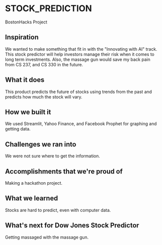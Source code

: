 # STOCK_PREDICTION
BostonHacks Project

## Inspiration
We wanted to make something that fit in with the "Innovating with AI" track. This stock predictor will help investors manage their risk when it comes to long term investments. Also, the massage gun would save my back pain from CS 237, and CS 330 in the future.

## What it does
This product predicts the future of stocks using trends from the past and predicts how much the stock will vary.

## How we built it
We used Streamlit, Yahoo Finance, and Facebook Prophet for graphing and getting data.

## Challenges we ran into 
We were not sure where to get the information.

## Accomplishments that we're proud of 
Making a hackathon project.

## What we learned 
Stocks are hard to predict, even with computer data.

## What's next for Dow Jones Stock Predictor 
Getting massaged with the massage gun.
